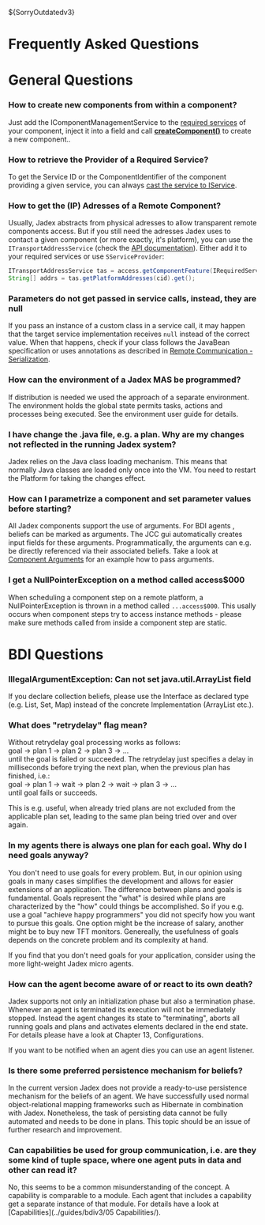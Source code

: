 ${SorryOutdatedv3}

# Frequently Asked Questions

# General Questions

### How to create new components from within a component?
Just add the IComponentManagementService to the [required services](../services/services/#using-services) of your component, inject it into a field and call [**createComponent()**](../components/components/#starting-the-component) to create a new component..

### How to retrieve the Provider of a Required Service?
To get the Service ID or the ComponentIdentifier of the component providing a given service, you can always [cast the service to IService](../services/services/#the-iservice-interface).

### How to get the (IP) Adresses of a Remote Component?
Usually, Jadex abstracts from physical adresses to allow transparent remote components access.
But if you still need the adresses Jadex uses to contact a given component (or more exactly, it's platform), you can use the ```ITransportAddressService``` (check the [API documentation](${URLJavaDoc/jadex/bridge/service/types/address/ITransportAddressService.html})). 
Either add it to your required services or use ```SServiceProvider```:
```java
ITransportAddressService tas = access.getComponentFeature(IRequiredServicesFeature.class).searchLocalService(new ServiceQuery<>( ITransportAddressService.class, ServiceScope.PLATFORM));
String[] addrs = tas.getPlatformAddresses(cid).get();
```

### Parameters do not get passed in service calls, instead, they are null
If you pass an instance of a custom class in a service call, it may happen that the target service implementation receives ```null``` instead of the correct value. When that happens, check if your class follows the JavaBean specification or uses annotations as described in [Remote Communication - Serialization](../remote/remote/#serialization).

### How can the environment of a Jadex MAS be programmed?
If distribution is needed we used the approach of a separate environment. The environment holds the global state permits tasks, actions and processes being executed. See the environment user guide for details.

### I have change the .java file, e.g. a plan. Why are my changes not reflected in the running Jadex system?
Jadex relies on the Java class loading mechanism. This means that normally Java classes are loaded only once into the VM. You need to restart the Platform for taking the changes effect. 

### How can I parametrize a component and set parameter values before starting?
All Jadex components support the use of arguments. For BDI agents , beliefs can be marked as arguments. The JCC gui automatically creates input fields for these arguments. Programmatically, the arguments can e.g. be directly referenced via their associated beliefs.
Take a look at [Component Arguments](../components/components/#component-arguments) for an example how to pass arguments.

### I get a NullPointerException on a method called access$000
When scheduling a component step on a remote platform, a NullPointerException is thrown in a method called ```...access$000```.
This usally occurs when component steps try to access instance methods - please make sure methods called from inside a component step are static.

# BDI Questions

### IllegalArgumentException: Can not set java.util.ArrayList field
If you declare collection beliefs, please use the Interface as declared type (e.g. List, Set, Map) instead of the concrete Implementation (ArrayList etc.).

### What does "retrydelay" flag mean?
Without retrydelay goal processing works as follows:  
goal -&gt; plan 1 -&gt; plan 2 -&gt; plan 3 -&gt; ...  
until the goal is failed or succeeded. The retrydelay just specifies a delay in milliseconds before trying the next plan, when the previous plan has finished, i.e.:  
goal -&gt; plan 1 -&gt; wait -&gt; plan 2 -&gt; wait -&gt; plan 3 -&gt; ...  
until goal fails or succeeds.

This is e.g. useful, when already tried plans are not excluded from the applicable plan set, leading to the same plan being tried over and over again.

### In my agents there is always one plan for each goal. Why do I need goals anyway?
You don't need to use goals for every problem. But, in our opinion using goals in many cases simplifies the development and allows for easier extensions of an application. The difference between plans and goals is fundamental. Goals represent the "what" is desired while plans are characterized by the "how" could things be accomplished. So if you e.g. use a goal "achieve happy programmers" you did not specify how you want to pursue this goals. One option might be the increase of salary, another might be to buy new TFT monitors. Genereally, the usefulness of goals depends on the concrete problem and its complexity at hand.

If you find that you don't need goals for your application, consider using the more light-weight Jadex micro agents.

### How can the agent become aware of or react to its own death?
Jadex supports not only an initialization phase but also a termination phase. Whenever an agent is terminated its execution will not be immediately stopped. Instead the agent changes its state to "terminating", aborts all running goals and plans and activates elements declared in the end state. For details please have a look at Chapter 13, Configurations.

If you want to be notified when an agent dies you can use an agent listener.


### Is there some preferred persistence mechanism for beliefs?
In the current version Jadex does not provide a ready-to-use persistence mechanism for the beliefs of an agent. We have successfully used normal object-relational mapping frameworks such as Hibernate in combination with Jadex. Nonetheless, the task of persisting data cannot be fully automated and needs to be done in plans. This topic should be an issue of further research and improvement.

### Can capabilities be used for group communication, i.e. are they some kind of tuple space, where one agent puts in data and other can read it?
No, this seems to be a common misunderstanding of the concept. A capability is comparable to a module. Each agent that includes a capability get a separate instance of that module. For details have a look at [Capabilities](../guides/bdiv3/05 Capabilities/).

